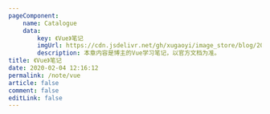 ```yaml
---
pageComponent:
    name: Catalogue
    data:
        key: 《Vue》笔记
        imgUrl: https://cdn.jsdelivr.net/gh/xugaoyi/image_store/blog/20200204143633.png
        description: 本章内容是博主的Vue学习笔记，以官方文档为准。
title: 《Vue》笔记
date: 2020-02-04 12:16:12
permalink: /note/vue
article: false
comment: false
editLink: false
---
```

